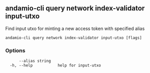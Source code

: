 ## andamio-cli query network index-validator input-utxo

Find input utxo for minting a new access token with specified alias

```
andamio-cli query network index-validator input-utxo [flags]
```

### Options

```
      --alias string   
  -h, --help           help for input-utxo
```

